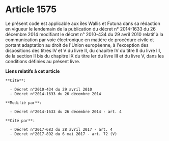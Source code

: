 # Article 1575

Le présent code est applicable aux îles Wallis et Futuna dans sa rédaction en vigueur le lendemain de la publication
du décret n° 2014-1633 du 26 décembre 2014 modifiant le décret n° 2010-434 du 29 avril 2010 relatif à la communication par
voie électronique en matière de procédure civile et portant adaptation au droit de l'Union européenne, à l'exception des
dispositions des titres IV et V du livre II, du chapitre IV du titre II du livre III, de la section II bis du chapitre IX du
titre Ier du livre III et du livre V, dans les conditions définies au présent livre.

**Liens relatifs à cet article**

	**Cite**:

	  - Décret n°2010-434 du 29 avril 2010
	  - Décret n°2014-1633 du 26 décembre 2014

	**Modifié par**:

	  - Décret n°2014-1633 du 26 décembre 2014 - art. 4

	**Cité par**:

	  - Décret n°2017-683 du 28 avril 2017 - art. 4
	  - Décret n°2017-892 du 6 mai 2017 - art. 72 (V)
